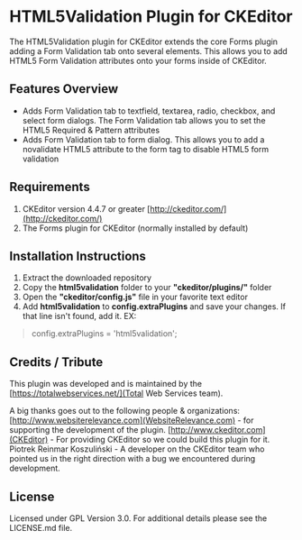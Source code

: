 # HTML5Validation Plugin for CKEditor
The HTML5Validation plugin for CKEditor extends the core Forms plugin adding a Form Validation tab onto several elements. This allows you to add HTML5 Form Validation attributes onto your forms inside of CKEditor.

## Features Overview
* Adds Form Validation tab to textfield, textarea, radio, checkbox, and select form dialogs. The Form Validation tab allows you to set the HTML5 Required & Pattern attributes
* Adds Form Validation tab to form dialog. This allows you to add a novalidate HTML5 attribute to the form tag to disable HTML5 form validation

## Requirements
1. CKEditor version 4.4.7 or greater [http://ckeditor.com/](http://ckeditor.com/)
1. The Forms plugin for CKEditor (normally installed by default)

## Installation Instructions
1. Extract the downloaded repository
1. Copy the **html5validation** folder to your **"ckeditor/plugins/"** folder
1. Open the **"ckeditor/config.js"** file in your favorite text editor
1. Add **html5validation** to **config.extraPlugins** and save your changes. If that line isn't found, add it. EX:

> config.extraPlugins = 'html5validation';

## Credits / Tribute
This plugin was developed and is maintained by the [https://totalwebservices.net/](Total Web Services team).

A big thanks goes out to the following people & organizations:
[http://www.websiterelevance.com](WebsiteRelevance.com) - for supporting the development of the plugin.
[http://www.ckeditor.com](CKEditor) - For providing CKEditor so we could build this plugin for it.
Piotrek Reinmar Koszuliński - A developer on the CKEditor team who pointed us in the right direction with a bug we encountered during development.

## License
Licensed under GPL Version 3.0. For additional details please see the LICENSE.md file.
